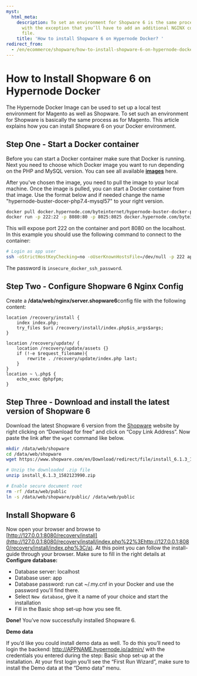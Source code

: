 ```yaml
---
myst:
  html_meta:
    description: To set an environment for Shopware 6 is the same process as for Magento,
      with the exception that you’ll have to add an additional NGINX configuration
      file.
    title: 'How to install Shopware 6 on Hypernode Docker? '
redirect_from:
  - /en/ecommerce/shopware/how-to-install-shopware-6-on-hypernode-docker/
---
```


<!-- source: https://support.hypernode.com/en/ecommerce/shopware/how-to-install-shopware-6-on-hypernode-docker/ -->

# How to Install Shopware 6 on Hypernode Docker

The Hypernode Docker Image can be used to set up a local test environment for Magento as well as Shopware. To set such an environment for Shopware is basically the same process as for Magento. This article explains how you can install Shopware 6 on your Docker environment.

## Step One - Start a Docker container

Before you can start a Docker container make sure that Docker is running. Next you need to choose which Docker image you want to run depending on the PHP and MySQL version. You can see all available **[images](https://github.com/byteinternet/hypernode-docker)** here.

After you've chosen the image, you need to pull the image to your local machine. Once the image is pulled, you can start a Docker container from that image. Use the format below and if needed change the name "hypernode-buster-docer-php7.4-mysql57" to your right version.

```bash
docker pull docker.hypernode.com/byteinternet/hypernode-buster-docker-php74-mysql57:latest
docker run -p 222:22 -p 8080:80 -p 8025:8025 docker.hypernode.com/byteinternet/hypernode-buster-docker-php74-mysql57:latest
```

This will expose port 222 on the container and port 8080 on the localhost. In this example you should use the following command to connect to the container:

```bash
# Login as app user
ssh -oStrictHostKeyChecking=no -oUserKnownHostsFile=/dev/null -p 222 app@127.0.0.1
```

The password is `insecure_docker_ssh_password`.

## Step Two - Configure Shopware 6 Nginx Config

Create a **/data/web/nginx/server.shopware6**config file with the following content:

```nginx
location /recovery/install {
    index index.php;
    try_files $uri /recovery/install/index.php$is_args$args;
}

location /recovery/update/ {
    location /recovery/update/assets {}
    if (!-e $request_filename){
        rewrite . /recovery/update/index.php last;
    }
}
location ~ \.php$ {
    echo_exec @phpfpm;
}
```

## Step Three - Download and install the latest version of Shopware 6

Download the latest Shopware 6 version from the [Shopware](https://www.shopware.com/en/download/#shopware-6%22%3EShopware) website by right clicking on “Download for free” and click on “Copy Link Address”. Now paste the link after the `wget` command like below.

```bash
mkdir /data/web/shopware
cd /data/web/shopware
wget https://www.shopware.com/en/Download/redirect/file/install_6.1.3_1582123990.zip

# Unzip the downloaded .zip file
unzip install_6.1.3_1582123990.zip

# Enable secure document root
rm -rf /data/web/public
ln -s /data/web/shopware/public/ /data/web/public
```

## Install Shopware 6

Now open your browser and browse to [http://127.0.0.1:8080/recovery/install](http://127.0.0.1:8080/recovery/install/index.php%22%3Ehttp://127.0.0.1:8080/recovery/install/index.php%3C/a). At this point you can follow the install-guide through your browser. Make sure to fill in the right details at **Configure database:**

- Database server: localhost
- Database user: app
- Database password: run cat ~/.my.cnf in your Docker and use the password you'll find there.
- Select `New database`, give it a name of your choice and start the installation
- Fill in the Basic shop set-up how you see fit.

**Done!** You’ve now successfully installed Shopware 6.

**Demo data**

If you’d like you could install demo data as well. To do this you’ll need to login the backend: <http://APPNAME.hypernode.io/admin/> with the credentials you entered during the step: Basic shop set-up at the installation. At your first login you’ll see the “First Run Wizard”, make sure to install the Demo data at the “Demo data” menu.
